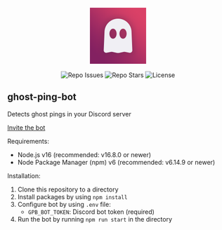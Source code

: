 <p align='center'>
  <img src='https://github.com/mist8kengas/ghost-ping-bot/raw/master/assets/logo.png' alt='' width='128px' height='128px' data-colorset='3d2645-832161-da4167-f0eff4'>
</p>
<p align='center'>
  <img src='https://img.shields.io/github/issues/mist8kengas/ghost-ping-bot?style=for-the-badge' alt='Repo Issues' title='Repo Issues'/>
  <img src='https://img.shields.io/github/stars/mist8kengas/ghost-ping-bot?style=for-the-badge' alt='Repo Stars' title='Repo Stars'/>
  <img src='https://img.shields.io/github/license/mist8kengas/ghost-ping-bot?style=for-the-badge' alt='License' title='License'/>
</p>

## ghost-ping-bot
Detects ghost pings in your Discord server

[Invite the bot](https://discord.com/api/oauth2/authorize?client_id=893091855410036737&permissions=207936&scope=bot)

Requirements:
- Node.js v16 (recommended: v16.8.0 or newer)
- Node Package Manager (npm) v6 (recommended: v6.14.9 or newer)

Installation:
1. Clone this repository to a directory
2. Install packages by using `npm install`
3. Configure bot by using `.env` file:
    - `GPB_BOT_TOKEN`: Discord bot token (required)
4. Run the bot by running `npm run start` in the directory
